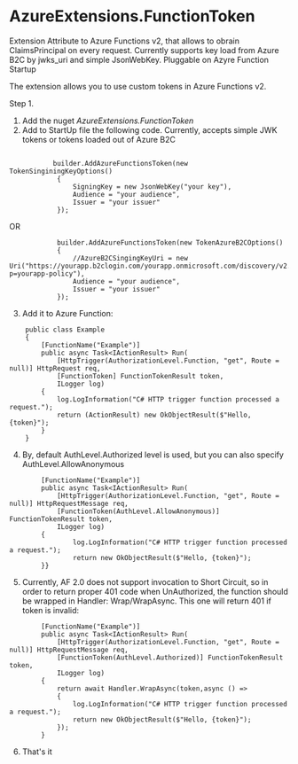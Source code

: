 # AzureExtensions.FunctionToken
Extension Attribute to Azure Functions v2, that allows to obrain ClaimsPrincipal on every request. Currently supports key load from Azure B2C by jwks_uri and simple JsonWebKey. Pluggable on Azyre Function Startup

The extension allows you to use custom tokens in Azure Functions v2.

Step 1.
1. Add the nuget *AzureExtensions.FunctionToken*
2. Add to StartUp file the following code.  Currently, accepts simple JWK tokens or tokens loaded out of Azure B2C

```

           builder.AddAzureFunctionsToken(new TokenSinginingKeyOptions()
            {
                SigningKey = new JsonWebKey("your key"),
                Audience = "your audience",
                Issuer = "your issuer"
            });

```

OR

```
            builder.AddAzureFunctionsToken(new TokenAzureB2COptions()
            {
                //AzureB2CSingingKeyUri = new Uri("https://yourapp.b2clogin.com/yourapp.onmicrosoft.com/discovery/v2.0/keys?p=yourapp-policy"),
                Audience = "your audience",
                Issuer = "your issuer"
            });

```

3. Add it to Azure Function:

```
    public class Example
    {
        [FunctionName("Example")]
        public async Task<IActionResult> Run(
            [HttpTrigger(AuthorizationLevel.Function, "get", Route = null)] HttpRequest req,
            [FunctionToken] FunctionTokenResult token,
            ILogger log)
        {
            log.LogInformation("C# HTTP trigger function processed a request.");
            return (ActionResult) new OkObjectResult($"Hello, {token}");
        }
    }
```

4. By, default AuthLevel.Authorized level is used, but you can also specify AuthLevel.AllowAnonymous


```
        [FunctionName("Example")]
        public async Task<IActionResult> Run(
            [HttpTrigger(AuthorizationLevel.Function, "get", Route = null)] HttpRequestMessage req,
            [FunctionToken(AuthLevel.AllowAnonymous)] FunctionTokenResult token,
            ILogger log)
        {
                log.LogInformation("C# HTTP trigger function processed a request.");
                return new OkObjectResult($"Hello, {token}");
        }}
```

5. Currently, AF 2.0 does not support invocation to Short Circuit, so in order to return proper 401 code when UnAuthorized,
   the function should be wrapped in Handler: Wrap/WrapAsync.
   This one will return 401 if token is invalid:
   
   
```
        [FunctionName("Example")]
        public async Task<IActionResult> Run(
            [HttpTrigger(AuthorizationLevel.Function, "get", Route = null)] HttpRequestMessage req,
            [FunctionToken(AuthLevel.Authorized)] FunctionTokenResult token,
            ILogger log)
        {
            return await Handler.WrapAsync(token,async () =>
            {
                log.LogInformation("C# HTTP trigger function processed a request.");
                return new OkObjectResult($"Hello, {token}");
            });
        }
```

6.  That's it




